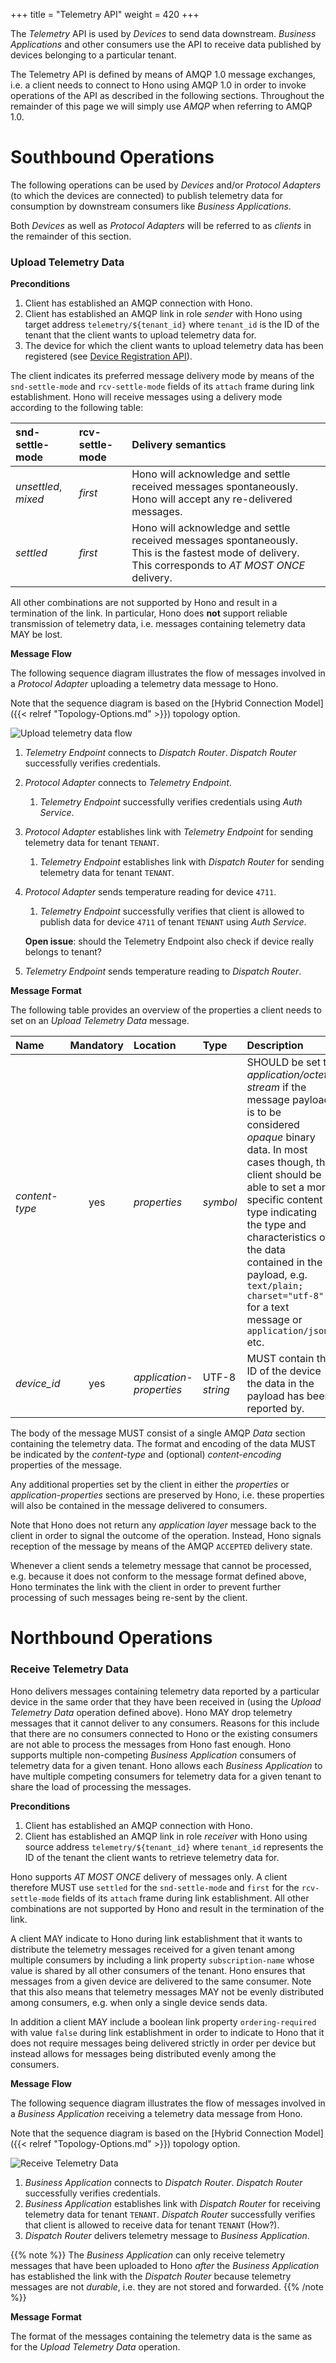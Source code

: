 +++
title = "Telemetry API"
weight = 420
+++

The *Telemetry* API is used by *Devices* to send data downstream.
*Business Applications* and other consumers use the API to receive data published by devices belonging to a particular tenant.
<!--more-->

The Telemetry API is defined by means of AMQP 1.0 message exchanges, i.e. a client needs to connect to Hono using AMQP 1.0 in order to invoke operations of the API as described in the following sections. Throughout the remainder of this page we will simply use *AMQP* when referring to AMQP 1.0.

# Southbound Operations

The following operations can be used by *Devices* and/or *Protocol Adapters* (to which the devices are connected) to publish telemetry data for consumption by downstream consumers like *Business Applications*.

Both *Devices* as well as *Protocol Adapters* will be referred to as *clients* in the remainder of this section.

### Upload Telemetry Data

**Preconditions**

1. Client has established an AMQP connection with Hono.
2. Client has established an AMQP link in role *sender* with Hono using target address `telemetry/${tenant_id}` where `tenant_id` is the ID of the tenant that the client wants to upload telemetry data for. 
3. The device for which the client wants to upload telemetry data has been registered (see [Device Registration API](../Device-Registration-API)).

The client indicates its preferred message delivery mode by means of the `snd-settle-mode` and `rcv-settle-mode` fields of its `attach` frame during link establishment. Hono will receive messages using a delivery mode according to the following table:

| snd-settle-mode        | rcv-settle-mode        | Delivery semantics |
| :--------------------- | :--------------------- | :----------------- |
| *unsettled*, *mixed*   | *first*                | Hono will acknowledge and settle received messages spontaneously. Hono will accept any re-delivered messages. |
| *settled*              | *first*                | Hono will acknowledge and settle received messages spontaneously. This is the fastest mode of delivery. This corresponds to *AT MOST ONCE* delivery. |

All other combinations are not supported by Hono and result in a termination of the link. In particular, Hono does **not** support reliable transmission of telemetry data, i.e. messages containing telemetry data MAY be lost.

**Message Flow**

The following sequence diagram illustrates the flow of messages involved in a *Protocol Adapter* uploading a telemetry data message to Hono.

Note that the sequence diagram is based on the [Hybrid Connection Model]({{< relref "Topology-Options.md" >}}) topology option. 

![Upload telemetry data flow](../Upload_Telemetry_Data.png)

1. *Telemetry Endpoint* connects to *Dispatch Router*. *Dispatch Router* successfully verifies credentials.
2. *Protocol Adapter* connects to *Telemetry Endpoint*.
   1. *Telemetry Endpoint* successfully verifies credentials using *Auth Service*.
3. *Protocol Adapter* establishes link with *Telemetry Endpoint* for sending telemetry data for tenant `TENANT`.
   1. *Telemetry Endpoint* establishes link with *Dispatch Router* for sending telemetry data for tenant `TENANT`.
4. *Protocol Adapter* sends temperature reading for device `4711`.
   1. *Telemetry Endpoint* successfully verifies that client is allowed to publish data for device `4711` of tenant `TENANT` using *Auth Service*.

    **Open issue**: should the Telemetry Endpoint also check if device really belongs to tenant?
 1. *Telemetry Endpoint* sends temperature reading to *Dispatch Router*.

**Message Format**

The following table provides an overview of the properties a client needs to set on an *Upload Telemetry Data* message.

| Name           | Mandatory | Location     | Type      | Description |
| :------------- | :-------: | :----------- | :-------- | :---------- |
| *content-type* | yes       | *properties* | *symbol*  | SHOULD be set to *application/octet-stream* if the message payload is to be considered *opaque* binary data. In most cases though, the client should be able to set a more specific content type indicating the type and characteristics of the data contained in the payload, e.g. `text/plain; charset="utf-8"` for a text message or `application/json` etc. |
| *device_id*    | yes       | *application-properties* | UTF-8 *string* | MUST contain the ID of the device the data in the payload has been reported by. |

The body of the message MUST consist of a single AMQP *Data* section containing the telemetry data. The format and encoding of the data MUST be indicated by the *content-type* and (optional) *content-encoding* properties of the message.

Any additional properties set by the client in either the *properties* or *application-properties* sections are preserved by Hono, i.e. these properties will also be contained in the message delivered to consumers.
 
Note that Hono does not return any *application layer* message back to the client in order to signal the outcome of the operation. Instead, Hono signals reception of the message by means of the AMQP `ACCEPTED` delivery state.

Whenever a client sends a telemetry message that cannot be processed, e.g. because it does not conform to the message format defined above, Hono terminates the link with the client in order to prevent further processing of such messages being re-sent by the client.

# Northbound Operations

### Receive Telemetry Data

Hono delivers messages containing telemetry data reported by a particular device in the same order that they have been received in (using the *Upload Telemetry Data* operation defined above).
Hono MAY drop telemetry messages that it cannot deliver to any consumers. Reasons for this include that there are no consumers connected to Hono or the existing consumers are not able to process the messages from Hono fast enough.
Hono supports multiple non-competing *Business Application* consumers of telemetry data for a given tenant. Hono allows each *Business Application* to have multiple competing consumers for telemetry data for a given tenant to share the load of processing the messages.

**Preconditions**

1. Client has established an AMQP connection with Hono.
2. Client has established an AMQP link in role *receiver* with Hono using source address `telemetry/${tenant_id}` where `tenant_id` represents the ID of the tenant the client wants to retrieve telemetry data for.

Hono supports *AT MOST ONCE* delivery of messages only. A client therefore MUST use `settled` for the `snd-settle-mode` and `first` for the `rcv-settle-mode` fields of its `attach` frame during link establishment. All other combinations are not supported by Hono and result in the termination of the link.

A client MAY indicate to Hono during link establishment that it wants to distribute the telemetry messages received for a given tenant among multiple consumers by including a link property `subscription-name` whose value is shared by all other consumers of the tenant. Hono ensures that messages from a given device are delivered to the same consumer. Note that this also means that telemetry messages MAY not be evenly distributed among consumers, e.g. when only a single device sends data.

In addition a client MAY include a boolean link property `ordering-required` with value `false` during link establishment in order to indicate to Hono that it does not require messages being delivered strictly in order per device but instead allows for messages being distributed evenly among the consumers. 

**Message Flow**

The following sequence diagram illustrates the flow of messages involved in a *Business Application* receiving a telemetry data message from Hono.

Note that the sequence diagram is based on the [Hybrid Connection Model]({{< relref "Topology-Options.md" >}}) topology option. 

![Receive Telemetry Data](../Receive_Telemetry_Data.png)

1. *Business Application* connects to *Dispatch Router*. *Dispatch Router* successfully verifies credentials.
1. *Business Application* establishes link with *Dispatch Router* for receiving telemetry data for tenant `TENANT`. *Dispatch Router* successfully verifies that client is allowed to receive data for tenant `TENANT` (How?).
1. *Dispatch Router* delivers telemetry message to *Business Application*.

{{% note %}}
The *Business Application* can only receive telemetry messages that have been uploaded to Hono *after* the *Business Application* has established the link with the *Dispatch Router* because telemetry messages are not *durable*, i.e. they are not stored and forwarded.
{{% /note %}}

**Message Format**

The format of the messages containing the telemetry data is the same as for the *Upload Telemetry Data* operation.
